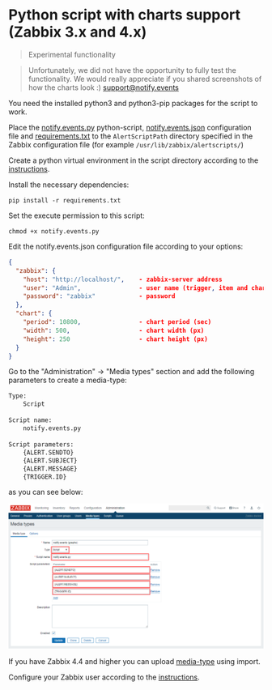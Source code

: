 # Python script with charts support (Zabbix 3.x and 4.x)

> Experimental functionality

> Unfortunately, we did not have the opportunity to fully test the functionality. We would really appreciate if you
> shared screenshots of how the charts look :) support@notify.events

You need the installed python3 and python3-pip packages for the script to work.

Place the [notify.events.py](../../chart/notify.events.py) python-script,
[notify.events.json](../../chart/notify.events.json) configuration file and
[requirements.txt](../../chart/requirements.txt) to the `AlertScriptPath` directory specified
in the Zabbix configuration file (for example `/usr/lib/zabbix/alertscripts/`)

Create a python virtual environment in the script directory according to the [instructions](https://docs.python.org/3/library/venv.html).

Install the necessary dependencies:
```shell script
pip install -r requirements.txt
```

Set the execute permission to this script:
```shell script
chmod +x notify.events.py
```

Edit the notify.events.json configuration file according to your options:
```json
{
  "zabbix": {
    "host": "http://localhost/",    - zabbix-server address
    "user": "Admin",                - user name (trigger, item and chart permissions are required) 
    "password": "zabbix"            - password
  },
  "chart": {
    "period": 10800,                - chart period (sec)
    "width": 500,                   - chart width (px)
    "height": 250                   - chart height (px)
  }
}
```

Go to the "Administration" -> "Media types" section and add the following parameters to create a media-type:

```text
Type:
    Script

Script name:
    notify.events.py

Script parameters:
    {ALERT.SENDTO}
    {ALERT.SUBJECT}
    {ALERT.MESSAGE}
    {TRIGGER.ID}
```

as you can see below:

![script-media-type-create](../../images/chart/media-type-create.png)

If you have Zabbix 4.4 and higher you can upload [media-type](../../chart/media-type.xml) using import.

Configure your Zabbix user according to the [instructions](user.md).
